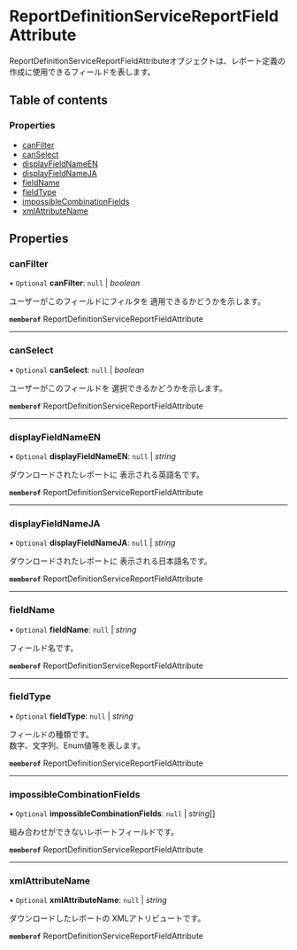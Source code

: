 # ReportDefinitionServiceReportFieldAttribute


<div lang=\"ja\">ReportDefinitionServiceReportFieldAttributeオブジェクトは、レポート定義の作成に使用できるフィールドを表します。</div> 

## Table of contents

### Properties

- [canFilter](reportdefinitionservicereportfieldattribute.md#canfilter)
- [canSelect](reportdefinitionservicereportfieldattribute.md#canselect)
- [displayFieldNameEN](reportdefinitionservicereportfieldattribute.md#displayfieldnameen)
- [displayFieldNameJA](reportdefinitionservicereportfieldattribute.md#displayfieldnameja)
- [fieldName](reportdefinitionservicereportfieldattribute.md#fieldname)
- [fieldType](reportdefinitionservicereportfieldattribute.md#fieldtype)
- [impossibleCombinationFields](reportdefinitionservicereportfieldattribute.md#impossiblecombinationfields)
- [xmlAttributeName](reportdefinitionservicereportfieldattribute.md#xmlattributename)

## Properties

### canFilter

• `Optional` **canFilter**: ``null`` \| *boolean*

<div lang=\"ja\">ユーザーがこのフィールドにフィルタを 適用できるかどうかを示します。</div> 

**`memberof`** ReportDefinitionServiceReportFieldAttribute

___

### canSelect

• `Optional` **canSelect**: ``null`` \| *boolean*

<div lang=\"ja\">ユーザーがこのフィールドを 選択できるかどうかを示します。</div> 

**`memberof`** ReportDefinitionServiceReportFieldAttribute

___

### displayFieldNameEN

• `Optional` **displayFieldNameEN**: ``null`` \| *string*

<div lang=\"ja\">ダウンロードされたレポートに 表示される英語名です。</div> 

**`memberof`** ReportDefinitionServiceReportFieldAttribute

___

### displayFieldNameJA

• `Optional` **displayFieldNameJA**: ``null`` \| *string*

<div lang=\"ja\">ダウンロードされたレポートに 表示される日本語名です。</div> 

**`memberof`** ReportDefinitionServiceReportFieldAttribute

___

### fieldName

• `Optional` **fieldName**: ``null`` \| *string*

<div lang=\"ja\">フィールド名です。</div> 

**`memberof`** ReportDefinitionServiceReportFieldAttribute

___

### fieldType

• `Optional` **fieldType**: ``null`` \| *string*

<div lang=\"ja\">フィールドの種類です。<br> 数字、文字列、Enum値等を表します。</div> 

**`memberof`** ReportDefinitionServiceReportFieldAttribute

___

### impossibleCombinationFields

• `Optional` **impossibleCombinationFields**: ``null`` \| *string*[]

<div lang=\"ja\">組み合わせができないレポートフィールドです。</div> 

**`memberof`** ReportDefinitionServiceReportFieldAttribute

___

### xmlAttributeName

• `Optional` **xmlAttributeName**: ``null`` \| *string*

<div lang=\"ja\">ダウンロードしたレポートの XMLアトリビュートです。</div> 

**`memberof`** ReportDefinitionServiceReportFieldAttribute
